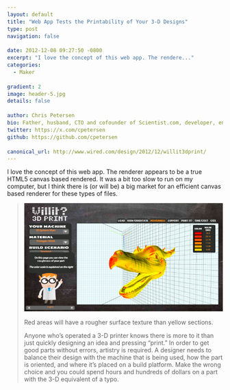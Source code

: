 ```yaml
---
layout: default
title: "Web App Tests the Printability of Your 3-D Designs"
type: post
navigation: false

date: 2012-12-08 09:27:50 -0800
excerpt: "I love the concept of this web app. The rendere..."
categories:
  - Maker

gradient: 2
image: header-5.jpg
details: false

author: Chris Petersen
bio: Father, husband, CTO and cofounder of Scientist.com, developer, entrepreneur and technologist.
twitter: https://x.com/cpetersen
github: https://github.com/cpetersen

canonical_url: http://www.wired.com/design/2012/12/willit3dprint/
---
```



I love the concept of this web app. The renderer appears to be a true HTML5 canvas based rendered. It was a bit too slow to run on my computer, but I think there is (or will be) a big market for an efficient canvas based renderer for these types of files.

 >   [![](/assets/import/8e860fa6374a921c8d6d43aae7fd7ea0.png)](http://www.wired.com/design/2012/12/willit3dprint/willit3dprint-dot-com-dragon-head-wired-design/)
 >
 > Red areas will have a rougher surface texture than yellow sections.
 >
 >
 >
 > Anyone who’s operated a 3-D printer knows there is more to it than just quickly designing an idea and pressing “print.” In order to get good parts without errors, artistry is required. A designer needs to balance their design with the machine that is being used, how the part is oriented, and where it’s placed on a build platform. Make the wrong choice and you could spend hours and hundreds of dollars on a part with the 3-D equivalent of a typo.
 >
 >
